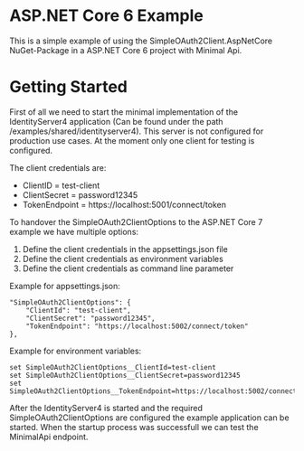 # ASP.NET Core 6 Example
This is a simple example of using the SimpleOAuth2Client.AspNetCore NuGet-Package in a ASP.NET Core 6 project with Minimal Api.

# Getting Started
First of all we need to start the minimal implementation of the IdentityServer4 application (Can be found under the path /examples/shared/identityserver4). This server is not configured for production use cases. At the moment only one client for testing is configured.

The client credentials are:
- ClientID = test-client
- ClientSecret = password12345
- TokenEndpoint = https://localhost:5001/connect/token

To handover the SimpleOAuth2ClientOptions to the ASP.NET Core 7 example we have multiple options:
1. Define the client credentials in the appsettings.json file
2. Define the client credentials as environment variables
3. Define the client credentials as command line parameter

Example for appsettings.json:

    "SimpleOAuth2ClientOptions": {
        "ClientId": "test-client",
        "ClientSecret": "password12345",
        "TokenEndpoint": "https://localhost:5002/connect/token"
    },
    
Example for environment variables:

    set SimpleOAuth2ClientOptions__ClientId=test-client
    set SimpleOAuth2ClientOptions__ClientSecret=password12345
    set SimpleOAuth2ClientOptions__TokenEndpoint=https://localhost:5002/connect/token
    
After the IdentityServer4 is started and the required SimpleOAuth2ClientOptions are configured the example application can be started. When the startup process was successfull we can test the MinimalApi endpoint.
